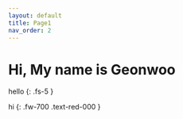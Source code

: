 ```yaml
---
layout: default
title: Page1
nav_order: 2
---
```

# Hi, My name is Geonwoo

hello 
{: .fs-5 }

hi
{: .fw-700 .text-red-000 }


